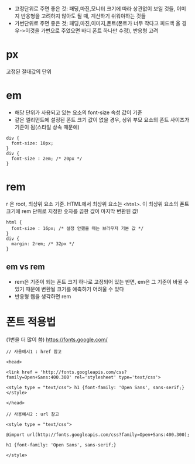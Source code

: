 * 고정단위로 주면 좋은 것: 패딩,마진,모니터 크기에 따라 상관없이 보일 것들, 이미지 반응형을 고려하지 않아도 될 때, 계산하기 쉬워야하는 것들
* 가변단위로 주면 좋은 것; 패딩,마진,이미지,폰트(폰트가 너무 작다고 피드백 올 경우->이것을 가변으로 주었으면 바디 폰트 하나만 수정), 반응형 고려


# px
고정된 절대값의 단위
# em
* 해당 단위가 사용되고 있는 요소의 font-size 속성 값이 기준
* 같은 엘리먼트에 설정된 폰트 크기 값이 없을 경우, 상위 부모 요소의 폰트 사이즈가 기준이 됨(스타일 상속 때문에)
```
div {
  font-size: 10px;
}
div {
  font-size : 2em; /* 20px */
}
```
# rem 
r 은 root, 최상위 요소 기준. HTML에서 최상위 요소는 `<html>`. 이 최상위 요소의 폰트 크기에 rem 단위로 지정한 숫자를 곱한 값이 마지막 변환된 값! 

```
html {
  font-size : 16px; /* 설정 안했을 때는 브라우저 기본 값 */
}
div {
  margin: 2rem; /* 32px */
}
```
## em vs rem
* rem은 기준이 되는 폰트 크기 하나로 고정되어 있는 반면, em은 그 기준이 바뀔 수 있기 때문에 변환될 크기를 예측하기 어려울 수 있다
* 반응형 웹을 생각하면 rem
  
# 폰트 적용법 
(1번을 더 많이 씀)
https://fonts.google.com/
```
// 사용예시1 : href 참고

<head>

<link href = 'http://fonts.googleapis.com/css?family=Open+Sans:400.300' rel='stylesheet' type='text/css'>

<style type = "text/css"> h1 {font-family: 'Open Sans', sans-serif;}</style>

</head>

// 사용예시2 : url 참고

<style type = "text/css">

@import url(http://fonts.googleapis.com/css?family=Open+Sans:400.300);

h1 {font-family: 'Open Sans', sans-serif;}

</style>
```
